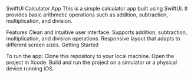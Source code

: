 SwiftUI Calculator App
This is a simple calculator app built using SwiftUI. It provides basic arithmetic operations such as addition, subtraction, multiplication, and division.

Features
Clean and intuitive user interface.
Supports addition, subtraction, multiplication, and division operations.
Responsive layout that adapts to different screen sizes.
Getting Started

To run the app:
Clone this repository to your local machine.
Open the project in Xcode.
Build and run the project on a simulator or a physical device running iOS.
